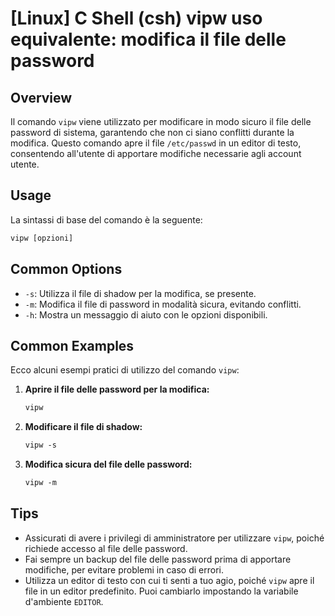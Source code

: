 # [Linux] C Shell (csh) vipw uso equivalente: modifica il file delle password

## Overview
Il comando `vipw` viene utilizzato per modificare in modo sicuro il file delle password di sistema, garantendo che non ci siano conflitti durante la modifica. Questo comando apre il file `/etc/passwd` in un editor di testo, consentendo all'utente di apportare modifiche necessarie agli account utente.

## Usage
La sintassi di base del comando è la seguente:

```csh
vipw [opzioni]
```

## Common Options
- `-s`: Utilizza il file di shadow per la modifica, se presente.
- `-m`: Modifica il file di password in modalità sicura, evitando conflitti.
- `-h`: Mostra un messaggio di aiuto con le opzioni disponibili.

## Common Examples
Ecco alcuni esempi pratici di utilizzo del comando `vipw`:

1. **Aprire il file delle password per la modifica:**
   ```csh
   vipw
   ```

2. **Modificare il file di shadow:**
   ```csh
   vipw -s
   ```

3. **Modifica sicura del file delle password:**
   ```csh
   vipw -m
   ```

## Tips
- Assicurati di avere i privilegi di amministratore per utilizzare `vipw`, poiché richiede accesso al file delle password.
- Fai sempre un backup del file delle password prima di apportare modifiche, per evitare problemi in caso di errori.
- Utilizza un editor di testo con cui ti senti a tuo agio, poiché `vipw` apre il file in un editor predefinito. Puoi cambiarlo impostando la variabile d'ambiente `EDITOR`.